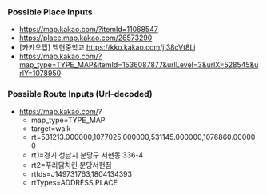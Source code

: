 ### Possible Place Inputs

- https://map.kakao.com/?itemId=11068547
- https://place.map.kakao.com/26573290
- [카카오맵] 백현중학교 https://kko.kakao.com/jI38cVt8Lj
- https://map.kakao.com/?map_type=TYPE_MAP&itemId=1536087877&urlLevel=3&urlX=528545&urlY=1078950

### Possible Route Inputs (Url-decoded)

- https://map.kakao.com/?
  - map_type=TYPE_MAP
  - target=walk
  - rt=531213.000000,1077025.000000,531145.000000,1076860.000000
  - rt1=경기 성남시 분당구 서현동 336-4
  - rt2=푸라닭치킨 분당서현점
  - rtIds=J149731763,1804134393
  - rtTypes=ADDRESS,PLACE

